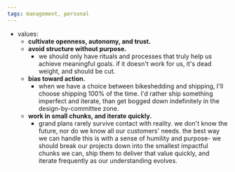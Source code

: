 ```yaml
---
tags: management, personal
---
```


- values:
	- **cultivate openness, autonomy, and trust.**
	- **avoid structure without purpose.**
		- we should only have rituals and processes that truly help us achieve meaningful goals. if it doesn't work for us, it's dead weight, and should be cut.
	- **bias toward action.**
		- when we have a choice between bikeshedding and shipping, I'll choose shipping 100% of the time. I'd rather ship something imperfect and iterate, than get bogged down indefinitely in the design-by-committee zone.
	- **work in small chunks, and iterate quickly.**
		- grand plans rarely survive contact with reality. we don't know the future, nor do we know all our customers' needs. the best way we can handle this is with a sense of humility and purpose- we should break our projects down into the smallest impactful chunks we can, ship them to deliver that value quickly, and iterate frequently as our understanding evolves.